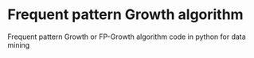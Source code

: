# Frequent pattern Growth  algorithm 
 Frequent pattern Growth or FP-Growth algorithm code in python for data mining
